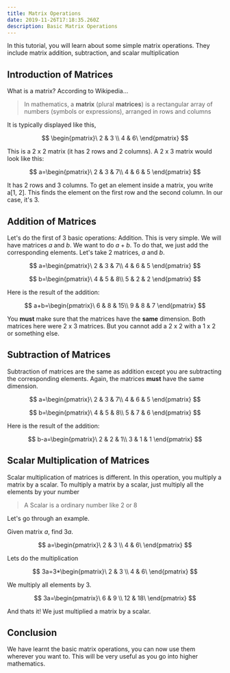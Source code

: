 ```yaml
---
title: Matrix Operations
date: 2019-11-26T17:18:35.260Z
description: Basic Matrix Operations
---
```

In this tutorial, you will learn about some simple matrix operations. They include matrix addition, subtraction, and scalar multiplication

## Introduction of Matrices

What is a matrix? According to Wikipedia...

> In mathematics, a **matrix** (plural **matrices**) is a rectangular array of numbers (symbols or expressions), arranged in rows and columns

It is typically displayed like this, 

$$
\begin{pmatrix}\
2 & 3 \\
4 & 6\
\end{pmatrix}
$$

This is a $2$ x $2$ matrix (it has 2 rows and 2 columns). A $2$ x $3$ matrix would look like this:

$$
a=\begin{pmatrix}\
2 & 3 & 7\\
4 & 6  & 5
\end{pmatrix}
$$

It has 2 rows and 3 columns. To get an element inside a matrix, you write a[1, 2]. This finds the element on the first row and the second column. In our case, it's 3.

## Addition of Matrices

Let's do the first of 3 basic operations: Addition. This is very simple. We will have matrices $a$ and $b$. We want to do $a +b$. To do that, we just add the corresponding elements. Let's take 2 matrices, $a$ and $b$.

$$
a=\begin{pmatrix}\
2 & 3 & 7\\
4 & 6  & 5
\end{pmatrix}
$$

$$
b=\begin{pmatrix}\
4 & 5 & 8\\
5 & 2  & 2
\end{pmatrix}
$$

Here is the result of the addition:

$$
a+b=\begin{pmatrix}\
6 & 8 & 15\\
9 & 8  & 7
\end{pmatrix}
$$

You **must** make sure that the matrices have the **same**  dimension. Both matrices here were $2$ x $3$ matrices. But you cannot add a $2$ x $2$ with a $1$ x $2$ or something else.

## Subtraction of Matrices

Subtraction of matrices are the same as addition except you are subtracting the corresponding elements. Again, the matrices **must** have the same dimension.

$$
a=\begin{pmatrix}\
2 & 3 & 7\\
4 & 6  & 5
\end{pmatrix}
$$

$$
b=\begin{pmatrix}\
4 & 5 & 8\\
5 & 7  & 6
\end{pmatrix}
$$

Here is the result of the addition:

$$
b-a=\begin{pmatrix}\
2 & 2 & 1\\
3 & 1  & 1
\end{pmatrix}
$$

## Scalar Multiplication of Matrices

Scalar multiplication of matrices is different. In this operation, you multiply a matrix by a scalar. To multiply a matrix by a scalar, just multiply all the elements by your number

> A Scalar is a ordinary number like 2 or 8

Let's go through an example.

Given matrix $a$, find $3a$.

$$
a=\begin{pmatrix}\
2 & 3 \\
4 & 6\
\end{pmatrix}
$$

Lets do the multiplication

$$
3a=3*\begin{pmatrix}\
2 & 3 \\
4 & 6\
\end{pmatrix}
$$

We multiply all elements by $3$. 

$$
3a=\begin{pmatrix}\
6 & 9 \\
12 & 18\
\end{pmatrix}
$$

And thats it! We just multiplied a matrix by a scalar.

## Conclusion

We have learnt the basic matrix operations, you can now use them wherever you want to. This will be very useful as you go into higher mathematics.
